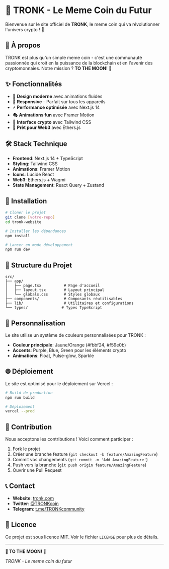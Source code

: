 # 🚀 TRONK - Le Meme Coin du Futur

Bienvenue sur le site officiel de **TRONK**, le meme coin qui va révolutionner l'univers crypto ! 🌙

## 🎯 À propos

TRONK est plus qu'un simple meme coin - c'est une communauté passionnée qui croit en la puissance de la blockchain et en l'avenir des cryptomonnaies. Notre mission ? **TO THE MOON!** 🚀

## ✨ Fonctionnalités

- 🎨 **Design moderne** avec animations fluides
- 📱 **Responsive** - Parfait sur tous les appareils
- ⚡ **Performance optimisée** avec Next.js 14
- 🎭 **Animations fun** avec Framer Motion
- 🌈 **Interface crypto** avec Tailwind CSS
- 🔗 **Prêt pour Web3** avec Ethers.js

## 🛠️ Stack Technique

- **Frontend**: Next.js 14 + TypeScript
- **Styling**: Tailwind CSS
- **Animations**: Framer Motion
- **Icons**: Lucide React
- **Web3**: Ethers.js + Wagmi
- **State Management**: React Query + Zustand

## 🚀 Installation

```bash
# Cloner le projet
git clone [votre-repo]
cd tronk-website

# Installer les dépendances
npm install

# Lancer en mode développement
npm run dev
```

## 📁 Structure du Projet

```
src/
├── app/
│   ├── page.tsx          # Page d'accueil
│   ├── layout.tsx        # Layout principal
│   └── globals.css       # Styles globaux
├── components/           # Composants réutilisables
├── lib/                  # Utilitaires et configurations
└── types/               # Types TypeScript
```

## 🎨 Personnalisation

Le site utilise un système de couleurs personnalisées pour TRONK :

- **Couleur principale**: Jaune/Orange (#fbbf24, #f59e0b)
- **Accents**: Purple, Blue, Green pour les éléments crypto
- **Animations**: Float, Pulse-glow, Sparkle

## 🌐 Déploiement

Le site est optimisé pour le déploiement sur Vercel :

```bash
# Build de production
npm run build

# Déploiement
vercel --prod
```

## 🤝 Contribution

Nous acceptons les contributions ! Voici comment participer :

1. Fork le projet
2. Créer une branche feature (`git checkout -b feature/AmazingFeature`)
3. Commit vos changements (`git commit -m 'Add AmazingFeature'`)
4. Push vers la branche (`git push origin feature/AmazingFeature`)
5. Ouvrir une Pull Request

## 📞 Contact

- **Website**: [tronk.com](https://tronk.com)
- **Twitter**: [@TRONKcoin](https://twitter.com/TRONKcoin)
- **Telegram**: [t.me/TRONKcommunity](https://t.me/TRONKcommunity)

## 📄 Licence

Ce projet est sous licence MIT. Voir le fichier `LICENSE` pour plus de détails.

---

**🚀 TO THE MOON! 🌙**

*TRONK - Le meme coin du futur*
